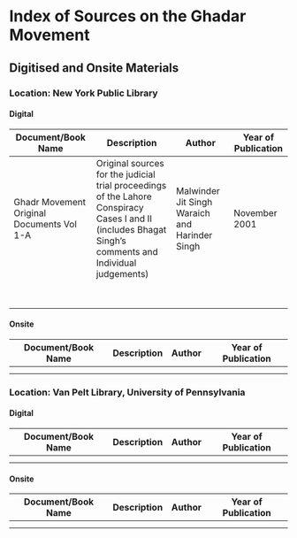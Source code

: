 # Index of Sources on the Ghadar Movement

## Digitised and Onsite Materials

### Location: New York Public Library

#### Digital

| Document/Book Name | Description | Author | Year of Publication |
| --- | --- |  --- | --- |
| Ghadr Movement Original Documents Vol 1-A  | Original sources for the judicial trial proceedings of the Lahore Conspiracy Cases I and II (includes Bhagat Singh’s comments  and Individual judgements)  | Malwinder Jit Singh Waraich and Harinder Singh | November 2001 |
|  |  |  | | 
|  |  |  | | 
|  |  |  | | 
|  |  |  | | 
|  |  |  | | 
|  |  |  | | 
|  |  |  | | 
|  |  |  | | 


#### Onsite

| Document/Book Name | Description | Author | Year of Publication |
| --- | --- |  --- | --- |
|  |  |  | |
|  |  |  | | 

### Location: Van Pelt Library, University of Pennsylvania

#### Digital

| Document/Book Name | Description | Author | Year of Publication |
| --- | --- |  --- | --- |
|  |  |  | |
|  |  |  | | 

#### Onsite
| Document/Book Name | Description | Author | Year of Publication |
| --- | --- |  --- | --- |
|  |  |  | |
|  |  |  | | 
